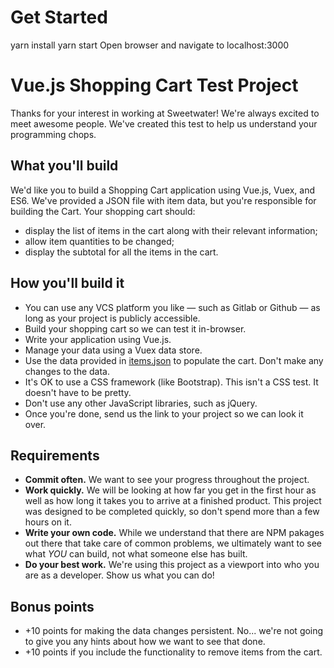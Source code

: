 # Get Started

yarn install
yarn start
Open browser and navigate to localhost:3000

# Vue.js Shopping Cart Test Project

Thanks for your interest in working at Sweetwater! We're always excited to meet awesome people. We've created this test to help us understand your programming chops.

## What you'll build

We'd like you to build a Shopping Cart application using Vue.js, Vuex, and ES6. We've provided a JSON file with item data, but you're responsible for building the Cart. Your shopping cart should:

- display the list of items in the cart along with their relevant information;
- allow item quantities to be changed;
- display the subtotal for all the items in the cart.

## How you'll build it

- You can use any VCS platform you like — such as Gitlab or Github — as long as your project is publicly accessible.
- Build your shopping cart so we can test it in-browser.
- Write your application using Vue.js.
- Manage your data using a Vuex data store.
- Use the data provided in [items.json](items.json) to populate the cart. Don't make any changes to the data.
- It's OK to use a CSS framework (like Bootstrap). This isn't a CSS test. It doesn't have to be pretty.
- Don't use any other JavaScript libraries, such as jQuery.
- Once you're done, send us the link to your project so we can look it over.

## Requirements

- __Commit often.__ We want to see your progress throughout the project.
- __Work quickly.__ We will be looking at how far you get in the first hour as well as how long it takes you to arrive at a finished product. This project was designed to be completed quickly, so don't spend more than a few hours on it.
- __Write your own code.__ While we understand that there are NPM pakages out there that take care of common problems, we ultimately want to see what _YOU_ can build, not what someone else has built.
- __Do your best work.__ We're using this project as a viewport into who you are as a developer. Show us what you can do!

## Bonus points

- +10 points for making the data changes persistent. No... we're not going to give you any hints about how we want to see that done.
- +10 points if you include the functionality to remove items from the cart.
